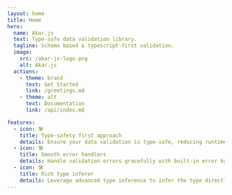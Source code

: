 ```yaml
---
layout: home
title: Home
hero:
  name: Akar.js
  text: Type-safe data validation library.
  tagline: Schema based & typescript-first validation.
  image:
    src: /akar-js-logo.png
    alt: Akar.js
  actions:
    - theme: brand
      text: Get Started
      link: /greetings.md
    - theme: alt
      text: Documentation
      link: /api/index.md

features:
  - icon: 🛠️
    title: Type-safety first approach
    details: Ensure your data validation is type-safe, reducing runtime errors and improving code reliability.
  - icon: 🛠️
    title: Smooth error handlers
    details: Handle validation errors gracefully with built-in error handling mechanisms.
  - icon: 🛠️
    title: Rich type inferer
    details: Leverage advanced type inference to infer the type directly from your defined schema.
---
```

